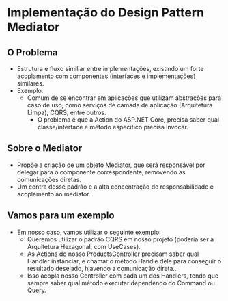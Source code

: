 # Implementação do Design Pattern Mediator

## O Problema
  - Estrutura e fluxo similiar entre implementações, existindo um forte acoplamento com componentes (interfaces e implementações) similares.
  - Exemplo:
    * Comum de se encontrar em aplicações que utilizam abstrações para caso de uso, como serviços de camada de aplicação (Arquitetura Limpa), CQRS, entre outros.
      - O problema é que a Action do ASP.NET Core, precisa saber qual classe/interface e método especifico precisa invocar.


## Sobre o Mediator
  - Propõe a criação de um objeto Mediator, que será responsável por delegar para o componente correspondente, removendo as comunicações diretas.
  - Um contra desse padrão e a alta concentração de responsabilidade e acoplamento ao mediator.

## Vamos para um exemplo 
  - Em nosso caso, vamos utilizar o seguinte exemplo:
    * Queremos utilizar o padrão CQRS em nosso projeto (poderia ser a Arquitetura Hexagonal, com UseCases).
    * As Actions do nosso ProductsController precisam saber qual Handler instanciar, e chamar o método Handle dele para conseguir o resultado desejado, hjavendo a comunicação direta..
    * Isso acopla nosso Controller com cada um dos Handlers, tendo que sempre saber qual método executar dependendo do Command ou Query.